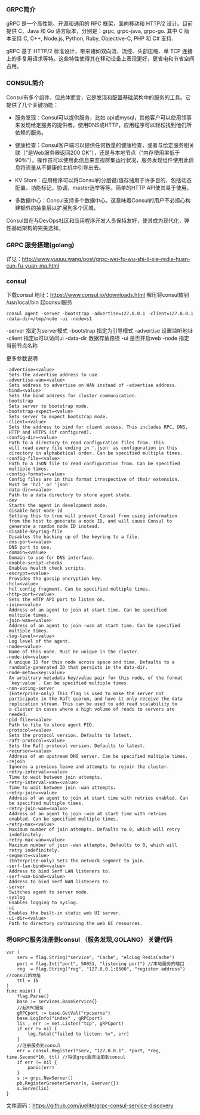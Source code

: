 ### GRPC简介
gRPC  是一个高性能、开源和通用的 RPC 框架，面向移动和 HTTP/2 设计。目前提供 C、Java 和 Go 语言版本，分别是：grpc, grpc-java, grpc-go. 其中 C 版本支持 C, C++, Node.js, Python, Ruby, Objective-C, PHP 和 C# 支持.

gRPC 基于 HTTP/2 标准设计，带来诸如双向流、流控、头部压缩、单 TCP 连接上的多复用请求等特。这些特性使得其在移动设备上表现更好，更省电和节省空间占用。

### CONSUL简介
Consul有多个组件，但总体而言，它是发现和配置基础架构中的服务的工具。它提供了几个关键功能：

- 服务发现：Consul可以提供服务，比如 api或mysql，其他客户可以使用领事来发现给定服务的提供者。使用DNS或HTTP，应用程序可以轻松找到他们所依赖的服务。

- 健康检查：Consul客户端可以提供任何数量的健康检查，或者与给定服务相关联（“是Web服务器返回200 OK”），还是与本地节点（“内存使用率低于90％”）。操作员可以使用此信息来监视群集运行状况，服务发现组件使用此信息将流量从不健康的主机中引导出去。

- KV Store：应用程序可以将Consul的分层键/值存储用于许多目的，包括动态配置，功能标记，协调，master选举等等。简单的HTTP API使其易于使用。

- 多数据中心：Consul支持多个数据中心。这意味着Consul的用户不必担心构建额外的抽象层以扩展到多个区域。

Consul旨在与DevOps社区和应用程序开发人员保持友好，使其成为现代化，弹性基础架构的完美选择。

### GRPC 服务搭建(golang)
详见：http://www.yuuuu.wang/post/grpc-wei-fu-wu-shi-li-xie-redis-huan-cun-fu-yuan-ma.html

### consul 
下载consul 地址：https://www.consul.io/downloads.html
解压将consul放到 /usr/local/bin
起consul服务

    consul agent -server -bootstrap -advertise=127.0.0.1 -client=127.0.0.1 -data-dir=/tmp/node -ui -node=s1

-server 指定为server模式
-bootstrap 指定为引导模式
-advertise 设置监听地址
-client 指定ip可以访问ui
-data-dir 数据存放路径
-ui 是否开启web
-node 指定当前节点名称

更多参数说明

    -advertise=<value>
     Sets the advertise address to use.
    -advertise-wan=<value>
     Sets address to advertise on WAN instead of -advertise address.
    -bind=<value>
     Sets the bind address for cluster communication.
    -bootstrap
     Sets server to bootstrap mode.
    -bootstrap-expect=<value>
     Sets server to expect bootstrap mode.
    -client=<value>
     Sets the address to bind for client access. This includes RPC, DNS,
     HTTP and HTTPS (if configured).
    -config-dir=<value>
     Path to a directory to read configuration files from. This
     will read every file ending in '.json' as configuration in this
     directory in alphabetical order. Can be specified multiple times.
    -config-file=<value>
     Path to a JSON file to read configuration from. Can be specified
     multiple times.
    -config-format=<value>
     Config files are in this format irrespective of their extension.
     Must be 'hcl' or 'json'
    -data-dir=<value>
     Path to a data directory to store agent state.
    -dev
     Starts the agent in development mode.
    -disable-host-node-id
     Setting this to true will prevent Consul from using information
     from the host to generate a node ID, and will cause Consul to
     generate a random node ID instead.
    -disable-keyring-file
     Disables the backing up of the keyring to a file.
    -dns-port=<value>
     DNS port to use.
    -domain=<value>
     Domain to use for DNS interface.
    -enable-script-checks
     Enables health check scripts.
    -encrypt=<value>
     Provides the gossip encryption key.
    -hcl=<value>
     hcl config fragment. Can be specified multiple times.
    -http-port=<value>
     Sets the HTTP API port to listen on.
    -join=<value>
     Address of an agent to join at start time. Can be specified
     multiple times.
    -join-wan=<value>
     Address of an agent to join -wan at start time. Can be specified
     multiple times.
    -log-level=<value>
     Log level of the agent.
    -node=<value>
     Name of this node. Must be unique in the cluster.
    -node-id=<value>
     A unique ID for this node across space and time. Defaults to a
     randomly-generated ID that persists in the data-dir.
    -node-meta=<key:value>
     An arbitrary metadata key/value pair for this node, of the format
     `key:value`. Can be specified multiple times.
    -non-voting-server
     (Enterprise-only) This flag is used to make the server not
     participate in the Raft quorum, and have it only receive the data
     replication stream. This can be used to add read scalability to
     a cluster in cases where a high volume of reads to servers are
     needed.
    -pid-file=<value>
     Path to file to store agent PID.
    -protocol=<value>
     Sets the protocol version. Defaults to latest.
    -raft-protocol=<value>
     Sets the Raft protocol version. Defaults to latest.
    -recursor=<value>
     Address of an upstream DNS server. Can be specified multiple times.
    -rejoin
     Ignores a previous leave and attempts to rejoin the cluster.
    -retry-interval=<value>
     Time to wait between join attempts.
    -retry-interval-wan=<value>
     Time to wait between join -wan attempts.
    -retry-join=<value>
     Address of an agent to join at start time with retries enabled. Can
     be specified multiple times.
    -retry-join-wan=<value>
     Address of an agent to join -wan at start time with retries
     enabled. Can be specified multiple times.
    -retry-max=<value>
     Maximum number of join attempts. Defaults to 0, which will retry
     indefinitely.
    -retry-max-wan=<value>
     Maximum number of join -wan attempts. Defaults to 0, which will
     retry indefinitely.
    -segment=<value>
     (Enterprise-only) Sets the network segment to join.
    -serf-lan-bind=<value>
     Address to bind Serf LAN listeners to.
    -serf-wan-bind=<value>
     Address to bind Serf WAN listeners to.
    -server
     Switches agent to server mode.
    -syslog
     Enables logging to syslog.
    -ui
     Enables the built-in static web UI server.
    -ui-dir=<value>
     Path to directory containing the web UI resources.


### 将GRPC服务注册到consul （服务发现,GOLANG） 关键代码

    var (
        serv = flag.String("service", "Cache", "elcLog RedisCache")
        port = flag.Int("port", 50051, "listening port") //本地服务的端口
        reg  = flag.String("reg", "127.0.0.1:8500", "register address") //consul的地址
        ttl = 15
    )
    func main() {
        flag.Parse()
        base := services.BaseService{}
        //起RPC服务
        gRPCport := base.GetVal("rpcserve")
        base.LogInfo("index" , gRPCport)
        lis , err := net.Listen("tcp", gRPCport)
        if err != nil {
            log.Fatal("failed to listen: %v", err)
        }
        //注册服务到consul
        err = consul.Register(*serv, "127.0.0.1", *port, *reg, time.Second*10, ttl) //将该grpc服务注册到consul
        if err != nil {
            panic(err)
        }
        s := grpc.NewServer()
        pb.RegisterGreeterServer(s, &server{})
        s.Serve(lis)
    }


文件源码：https://github.com/juelite/grpc-consul-service-discovery